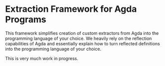 # Extraction Framework for Agda Programs

This framework simplifies creation of custom extractors from Agda
into the programming language of your choice.  We heavily rely on
the reflection capabilities of Agda and essentially explain how to
turn reflected definitions into the programming language of your
choice.

This is very much work in progress.
